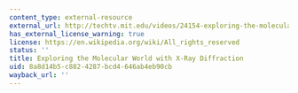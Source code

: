 ```yaml
---
content_type: external-resource
external_url: http://techtv.mit.edu/videos/24154-exploring-the-molecular-world-with-x-ray-diffraction
has_external_license_warning: true
license: https://en.wikipedia.org/wiki/All_rights_reserved
status: ''
title: Exploring the Molecular World with X-Ray Diffraction
uid: 8a8d14b5-c882-4287-bcd4-646ab4eb90cb
wayback_url: ''
---
```


